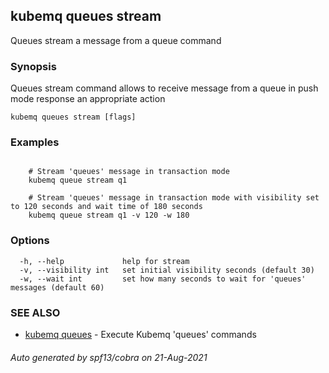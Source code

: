 ## kubemq queues stream

Queues stream a message from a queue command

### Synopsis

Queues stream command allows to receive message from a queue in push mode response an appropriate action

```
kubemq queues stream [flags]
```

### Examples

```

	# Stream 'queues' message in transaction mode
	kubemq queue stream q1

	# Stream 'queues' message in transaction mode with visibility set to 120 seconds and wait time of 180 seconds
	kubemq queue stream q1 -v 120 -w 180

```

### Options

```
  -h, --help             help for stream
  -v, --visibility int   set initial visibility seconds (default 30)
  -w, --wait int         set how many seconds to wait for 'queues' messages (default 60)
```

### SEE ALSO

* [kubemq queues](kubemq_queues.md)     - Execute Kubemq 'queues' commands

###### Auto generated by spf13/cobra on 21-Aug-2021
